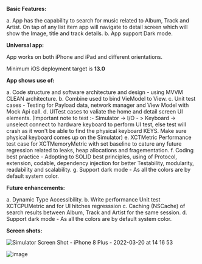 **Basic Features:**

a. App has the capability to search for music related to Album, Track and Artist. On tap of any list item app will navigate to detail screen which will show the Image, title and track details.
b. App support Dark mode.

**Universal app:**

App works on both iPhone and iPad and different orientations.

Minimum iOS deployment target is **13.0**

**App shows use of:**

a. Code structure and software architecture and design - using MVVM CLEAN architecture.
b. Combine used to bind VieModel to View. 
c. Unit test cases - Testing for Payload data, network manager and View Model with Mock Api call. 
d. UITest cases to valiate the home and detail screen UI elements. (Important note to test :- Simulator -> I/O - > Keyboard -> unselect connect to hardware keyboard to perform UI test, else test will crash as it won't be able to find the physical keyboard KEYS. Make sure physical keyboard comes up on the Simulator)
e. XCTMetric Performance test case for XCTMemoryMetric with set baseline to cature any future regression related to leaks, heap allocations and fragementation.
f. Coding best practice - Adopting to SOLID best principles, using of Protocol, extension, codable, dependency injection for better Testability, modularity, readability and scalability. 
g. Support dark mode - As all the colors are by default system color.

**Future enhancements:**

a. Dynamic Type Accessibility. 
b. Write performance Unit test XCTCPUMetric and for UI hitches regresssion
c. Caching (NSCache) of search results between Album, Track and Artist for the same session. 
d. Support dark mode - As all the colors are by default system color.

**Screen shots:**

![Simulator Screen Shot - iPhone 8 Plus - 2022-03-20 at 14 16 53](https://user-images.githubusercontent.com/19665932/159167534-76ac6957-9c2a-4ffc-bb2d-48a7562d7f6a.png)

![image](https://user-images.githubusercontent.com/19665932/159167645-7e170d63-d7da-47db-bf7a-384d3a79769d.png)


